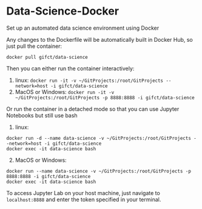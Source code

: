 # Data-Science-Docker

Set up an automated data science environment using Docker

Any changes to the Dockerfile will be automatically built in Docker Hub, so just pull the container:

`docker pull gifct/data-science`

Then you can either run the container interactively:

1. linux: `docker run -it -v ~/GitProjects:/root/GitProjects --network=host -i gifct/data-science`
2. MacOS or Windows: `docker run -it -v ~/GitProjects:/root/GitProjects -p 8888:8888 -i gifct/data-science`

Or run the container in a detached mode so that you can use Jupyter Notebooks but still use bash

1. linux:
```
docker run -d --name data-science -v ~/GitProjects:/root/GitProjects --network=host -i gifct/data-science
docker exec -it data-science bash
```
2. MacOS or Windows:
```
docker run --name data-science -v ~/GitProjects:/root/GitProjects -p 8888:8888 -i gifct/data-science
docker exec -it data-science bash
```

To access Jupyter Lab on your host machine, just navigate to `localhost:8888` and enter the token specified in your terminal.

